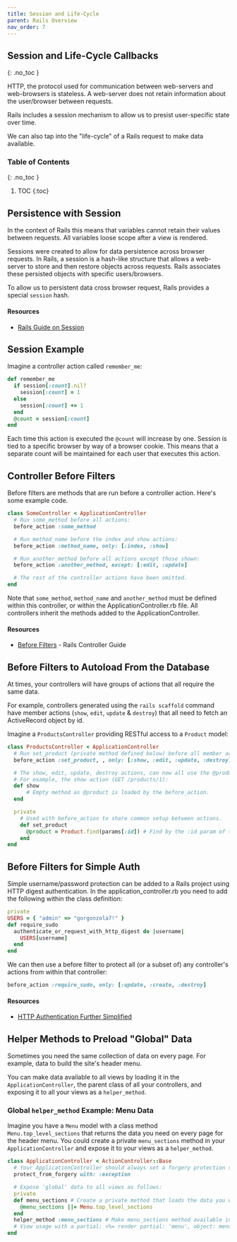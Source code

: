 ```yaml
---
title: Session and Life-Cycle
parent: Rails Overview
nav_order: 7
---
```


<!--prettier-ignore-start-->
## Session and Life-Cycle Callbacks
{: .no_toc }

HTTP, the protocol used for communication between web-servers and web-browsers is stateless. A web-server does not retain information about the user/browser between requests.

Rails includes a session mechanism to allow us to presist user-specific state over time.

We can also tap into the "life-cycle" of a Rails request to make data available.

### Table of Contents
{: .no_toc }  

1. TOC
{:toc}

<!--prettier-ignore-end-->

## Persistence with Session

In the context of Rails this means that variables cannot retain their values between requests. All variables loose scope after a view is rendered.

Sessions were created to allow for data persistence across browser requests. In Rails, a session is a hash-like structure that allows a web-server to store and then restore objects across requests. Rails associates these persisted objects with specific users/browsers.

To allow us to persistent data cross browser request, Rails provides a special `session` hash.

#### Resources

- [Rails Guide on Session](http://guides.rubyonrails.org/action_controller_overview.html#session)

## Session Example

Imagine a controller action called `remember_me`:

```ruby
def remember_me
  if session[:count].nil?
    session[:count] = 1
  else
    session[:count] += 1
  end
  @count = session[:count]
end
```

Each time this action is executed the `@count` will increase by one. Session is tied to a specific browser by way of a browser cookie. This means that a separate count will be maintained for each user that executes this action.

## Controller Before Filters

Before filters are methods that are run before a controller action. Here's some example code.

```ruby
class SomeController < ApplicationController
  # Run some_method before all actions:
  before_action :some_method

  # Run method_name before the index and show actions:
  before_action :method_name, only: [:index, :show]

  # Run another_method before all actions except those shown:
  before_action :another_method, except: [:edit, :update]

  # The rest of the controller actions have been omitted.
end
```

Note that `some_method`, `method_name` and `another_method` must be defined within this controller, or within the ApplicationController.rb file. All controllers inherit the methods added to the ApplicationController.

#### Resources

- [Before Filters](http://guides.rubyonrails.org/action_controller_overview.html#filters) - Rails Controller Guide

## Before Filters to Autoload From the Database

At times, your controllers will have groups of actions that all require the same data. 

For example, controllers generated using the `rails scaffold` command have member actions (`show`, `edit`, `update` & `destroy`) that all need to fetch an ActiveRecord object by id.

Imagine a `ProductsController` providing RESTful access to a `Product` model:

```ruby
class ProductsController < ApplicationController
  # Run set_product (private method defined below) before all member actions:
  before_action :set_product, , only: [:show, :edit, :update, :destroy]

  # The show, edit, update, destroy actions, can now all use the @product fetched below.
  # For example, the show action (GET /products/1):
  def show
      # Empty method as @product is loaded by the before_action.
  end

  private
    # Used with before_action to share common setup between actions.
    def set_product
      @product = Product.find(params[:id]) # Find by the :id param of the GET route.
    end
end
```

## Before Filters for Simple Auth

Simple username/password protection can be added to a Rails project using HTTP digest authentication. In the application_controller.rb you need to add the following within the class definition:

```ruby
private
USERS = { "admin" => "gorgonzola7!" }
def require_sudo
  authenticate_or_request_with_http_digest do |username|
    USERS[username]
  end
end
```

We can then use a before filter to protect all (or a subset of) any controller's actions from within that controller:

```ruby
before_action :require_sudo, only: [:update, :create, :destroy]
```

#### Resources

- [HTTP Authentication Further Simplified](http://guides.rubyonrails.org/action_controller_overview.html#http-authentications)

## Helper Methods to Preload "Global" Data

Sometimes you need the same collection of data on every page. For example, data to build the site's header menu.

You can make data available to all views by loading it in the `ApplicationController`, the parent class of all your controllers, and exposing it to all your views as a `helper_method`.

### Global `helper_method` Example: Menu Data

Imagine you have a `Menu` model with a class method `Menu.top_level_sections` that returns the data you need on every page for the header menu. You could create a private `menu_sections` method in your `ApplicationController` and expose it to your views as a `helper_method`.

```ruby
class ApplicationController < ActionController::Base
  # Your ApplicationController should always set a forgery protection scheme.
  protect_from_forgery with: :exception 

  # Expose 'global' data to all views as follows:
  private 
  def menu_sections # Create a private method that loads the data you which to export.
    @menu_sections ||= Menu.top_level_sections
  end
  helper_method :menu_sections # Make menu_sections method available in all views.
  # View usage with a partial: <%= render partial: 'menu', object: menu_sections %>
end
```
